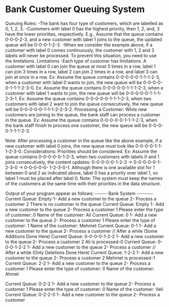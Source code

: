 # Bank Customer Queuing System
Queuing Rules:
-The bank has four type of customers, which are labelled as 0, 1, 2, 3.
-Customers with label 0 has the highest priority, then 1, 2, and, 3 have the lower priorities,
respectively.
E.g., Assume that the queue contains 0-0-0-2-3, and a new customer with label 1 joins to the
queue, the updated queue will be 0-0-0-1-2-3.
-When we consider the example above, if a customer with label 0 comes continuously, the
customer with 1, 2 and 3 labels will never be processed. To prevent this situation, you need to
use the limitations.
Limitations
-Each type of customer has limitations. A customer with label 0 can join the queue at most 5
times in a row, label 1 can join 3 times in a row, label 2 can join 2 times in a row, and label 3
can join at once in a row.
Ex: Assume the queue contains 0-0-0-0-0-1-1-1-2-3, when a customer with label 0 wants to
join, the new queue will be 0-0-0-0-0-1-1-1-2-3-0.
Ex: Assume the queue contains 0-0-0-0-0-1-1-1-2-3, when a customer with label 1 wants to
join, the new queue will be 0-0-0-0-0-1-1-1-2-3-1.
Ex: Assume the queue contains 0-0-0-0-0-1-1-1-2-3, when two customers with label 2 want
to join the queue consecutively, the new queue will be 0-0-0-0-0-1-1-1-2-2-3-2.
Processing a Customer:
While new customers are joining to the queue, the bank staff can process a customer in the
queue.
Ex: Assume the queue contains 0-0-0-0-0-1-1-1-2-3, when the bank staff finish to process
one customer, the new queue will be 0-0-0-0-1-1-1-2-3.

Note: After processing a customer in the queue like the above example, if a new customer
with label 0 joins, the new queue must look like 0-0-0-0-1-1-1-2-3-0.
Considerations:
Priorities should be considered.
Ex: Assume the queue contains 0-0-0-0-0-1-2-3, when two customers with labels 0 and 1
joins consecutively, the content updates: 0-0-0-0-0-1-2-3 -&gt; 0-0-0-0-0-1-2-3-0 -&gt; 0-0-0-0-0-
1-2-3-0-1.
Although there is one available slot for 1 between 0 and 2 as indicated above, label 0 has a
priority over label 1, so label 1 must be placed after label 0.
Note: The system must keep the names of the customers at the same time with their
priorities in the data structure.



Output of your program appear as follows:
------ Bank System --------
Current Queue: Empty
1- Add a new customer to the queue
2- Process a customer
2
There is no customer in the queue
Current Queue: Empty
1- Add a new customer to the queue
2- Process a customer
1
Please enter the type of customer: 0
Name of the customer: Ali
Current Queue: 0
1- Add a new customer to the queue
2- Process a customer
1
Please enter the type of customer: 1
Name of the customer: Mehmet
Current Queue: 0-1
1- Add a new customer to the queue
2- Process a customer
// After a while (Some Additions Done Here)
Current Queue: 0-0-0-0-1-2-2
1- Add a new customer to the queue
2- Process a customer
2
Ali is processed-0
Current Queue: 0-0-0-1-2-2
1- Add a new customer to the queue
2- Process a customer
// After a while (Only Deletions Done Here)
Current Queue: 1-2-2
1- Add a new customer to the queue
2- Process a customer
2
Mehmet is processed-1
Current Queue: 2-2
1- Add a new customer to the queue
2- Process a customer
1
Please enter the type of customer: 0
Name of the customer: Ahmet

Current Queue: 0-2-2
1- Add a new customer to the queue
2- Process a customer
1
Please enter the type of customer: 0
Name of the customer: Veli
Current Queue: 0-2-2-0
1- Add a new customer to the queue
2- Process a customer
